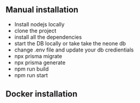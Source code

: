 ## Manual installation

 - Install nodejs locally 
 - clone the project
 - install all the dependencies
 - start the DB locally or take take the neone db
 - change .env file and update your db credientials
 - npx prisma migrate
 - npx prisma generate
 - npm run build
 - npm run start


## Docker installation
